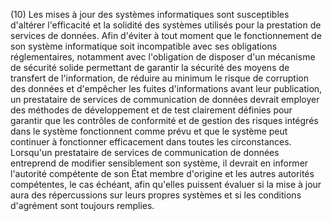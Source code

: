 (10) Les mises à jour des systèmes informatiques sont susceptibles d'altérer l'efficacité et la solidité des systèmes utilisés pour la prestation de services de données. Afin d'éviter à tout moment que le fonctionnement de son système informatique soit incompatible avec ses obligations réglementaires, notamment avec l'obligation de disposer d'un mécanisme de sécurité solide permettant de garantir la sécurité des moyens de transfert de l'information, de réduire au minimum le risque de corruption des données et d'empêcher les fuites d'informations avant leur publication, un prestataire de services de communication de données devrait employer des méthodes de développement et de test clairement définies pour garantir que les contrôles de conformité et de gestion des risques intégrés dans le système fonctionnent comme prévu et que le système peut continuer à fonctionner efficacement dans toutes les circonstances. Lorsqu'un prestataire de services de communication de données entreprend de modifier sensiblement son système, il devrait en informer l'autorité compétente de son État membre d'origine et les autres autorités compétentes, le cas échéant, afin qu'elles puissent évaluer si la mise à jour aura des répercussions sur leurs propres systèmes et si les conditions d'agrément sont toujours remplies.